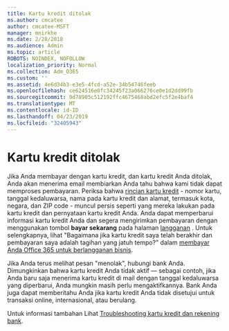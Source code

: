 ```yaml
---
title: Kartu kredit ditolak
ms.author: cmcatee
author: cmcatee-MSFT
manager: mnirkhe
ms.date: 2/28/2018
ms.audience: Admin
ms.topic: article
ROBOTS: NOINDEX, NOFOLLOW
localization_priority: Normal
ms.collection: Adm_O365
ms.custom: ''
ms.assetid: 4e6d34b3-e3e5-4fcd-a52e-34b54746feeb
ms.openlocfilehash: ce624516e0fc34245f23a066276ce0e1d2dd99fb
ms.sourcegitcommit: 9d78905c512192ffc4675468abd2efc5f2e4baf4
ms.translationtype: MT
ms.contentlocale: id-ID
ms.lasthandoff: 04/23/2019
ms.locfileid: "32405943"
---
```

# <a name="declined-credit-card"></a>Kartu kredit ditolak

Jika Anda membayar dengan kartu kredit, dan kartu kredit Anda ditolak, Anda akan menerima email membiarkan Anda tahu bahwa kami tidak dapat memproses pembayaran. Periksa bahwa [rincian kartu kredit](https://go.microsoft.com/fwlink/p/?linkid=842054) - nomor kartu, tanggal kedaluwarsa, nama pada kartu kredit dan alamat, termasuk kota, negara, dan ZIP code - muncul persis seperti yang mereka lakukan pada kartu kredit dan pernyataan kartu kredit Anda. Anda dapat memperbarui informasi kartu kredit Anda dan segera mengirimkan pembayaran dengan menggunakan tombol **bayar sekarang** pada halaman [langganan](https://go.microsoft.com/fwlink/p/?linkid=842054) . Untuk selengkapnya, lihat "Bagaimana jika kartu kredit saya telah berakhir dan pembayaran saya adalah tagihan yang jatuh tempo?" dalam [membayar Anda Office 365 untuk berlangganan bisnis](https://support.office.com/article/734f4aab-df2d-4e9b-8cb1-691910bde216).
  
Jika Anda terus melihat pesan "menolak", hubungi bank Anda. Dimungkinkan bahwa kartu kredit Anda tidak aktif — sebagai contoh, jika Anda baru saja menerima kartu kredit di mail dengan tanggal kedaluwarsa yang diperbarui, Anda mungkin masih perlu mengaktifkannya. Bank Anda juga dapat memberitahu Anda jika kartu kredit Anda tidak disetujui untuk transaksi online, internasional, atau berulang.
  
Untuk informasi tambahan Lihat [Troubleshooting kartu kredit dan rekening bank](https://support.office.com/article/30ba9c83-50d8-4020-90ed-830a5b8c8724).
  

